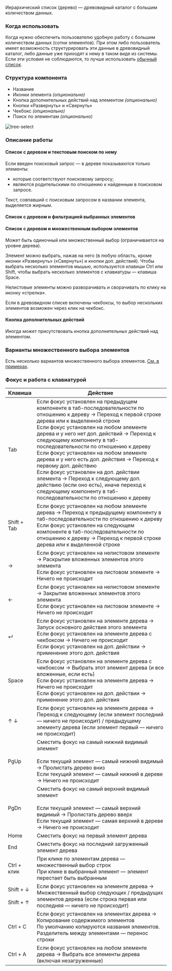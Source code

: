 Иерархический список (дерево) — древовидный каталог с большим количеством данных.

<!-- example(tree-overview) -->

### Когда использовать

Когда нужно обеспечить пользователю удобную работу с большим количеством данных (сотни элементов). При этом либо пользователь имеет возможность структурировать эти данные в древовидный каталог, либо данные уже приходят к нему в таком виде из системы. Если эти условия не соблюдаются, то лучше использовать [обычный список](/list).

### Структура компонента

* Название
* Иконки элемента _(опционально)_
* Кнопка дополнительных действий над элементом _(опционально)_
* Кнопки «Развернуть» и «Свернуть»
* Чекбокс _(опционально)_
* Поиск по элементам _(опционально)_

<div style="margin-top: 15px;"><img src="./assets/images/tree-select/tree-select__structure.png" alt="tree-select" style="max-width: 531px"/>
</div>

### Описание работы

#### Cписок с деревом и текстовым поиском по нему

Если введен поисковый запрос — в дереве показываются только элементы:
* которые соответствуют поисковому запросу;
* являются родительскими по отношению к найденным в поисковом запросе.

Текст, совпавший с поисковым запросом в названии элемента, выделяется жирным.

<!-- example(tree-filtering) -->

#### Cписок с деревом и фильтрацией выбранных элементов

<!-- example(tree-checked-filtering) -->

#### Cписок с деревом и множественным выбором элементов

Может быть одиночный или множественный выбор (ограничивается на уровне дерева).

Элемент можно выбрать, нажав на него (в любую область, кроме иконки «Развернуть» («Свернуть») и кнопки доп. действий). Чтобы выбрать несколько элементов мышью, используются клавиши Ctrl или Shift, чтобы выбрать несколько элементов с клавиатуры — клавиша Space.

Нелистовые элементы можно разворачивать и сворачивать по клику на иконку «стрелка».

<!-- example(tree-multiple-keyboard) -->

Если в древовидном списке включены чекбоксы, то выбор нескольких элементов возможен через клик на чекбокс.

<!-- example(tree-multiple-checkbox) -->

#### Кнопка дополнительных действий

Иногда может присутствовать кнопка дополнительных действий над элементом.

<!-- example(tree-action-button) -->

### Варианты множественного выбора элементов
Есть несколько вариантов множественного выбора элементов. [См. в примерах](/components/tree/examples).

### Фокус и работа с клавиатурой

| Клавиша | Действие |
|---------|-------------------------------------------------------------------------------------------------------------------------------------------------------------------------------------------|
| <span class="hot-key-button">Tab</span> | Если фокус установлен на предыдущем компоненте в таб-последовательности по отношению к дереву → Переход к первой строке дерева или к выделенной строке<br />Если фокус установлен на любом элементе дерева и у него нет доп. действий → Переход к следующему компоненту в таб-последовательности по отношению к дереву<br />Если фокус установлен на любом элементе дерева и у него есть доп. действия → Переход к первому доп. действию <br />Если фокус установлен на доп. действии элемента → Переход к следующему доп. действию (если оно есть), иначе переход к следующему компоненту в таб-последовательности по отношению к дереву |
| <span class="hot-key-button">Shift</span> + <span class="hot-key-button">Tab</span>  | Если фокус установлен на любом элементе дерева → Переход к предыдущему компоненту в таб-последовательности по отношению к дереву <br /> Если фокус установлен на следующем компоненте в таб-последовательности по отношению к дереву → Переход к первой строке дерева или к выделенной строке |
| <span class="hot-key-button">→</span> | Если фокус установлен на нелистовом элементе → Раскрытие вложенных элементов этого элемента <br /> Если фокус установлен на листовом элементе → Ничего не происходит |
| <span class="hot-key-button">←</span> | Если фокус установлен на нелистовом элементе → Закрытие вложенных элементов этого элемента <br /> Если фокус установлен на листовом элементе → Ничего не происходит |
| <span class="hot-key-button">↵</span> | Если фокус установлен на элементе дерева → Запуск основного действия этого элемента <br /> Если фокус установлен на элементе дерева с чекбоксом → Ничего не происходит <br /> Если фокус установлен на доп. действии → применение этого доп. действия |
| <span class="hot-key-button">Space</span> | Если фокус установлен на элементе дерева с чекбоксом → Выбрать этот элемент дерева (и все вложенные, если есть) <br /> Если фокус установлен на элементе дерева → Ничего не происходит <br /> Если фокус установлен на доп. действии → применение этого доп. действия |
| <span class="hot-key-button">↑</span> <span class="hot-key-button">↓</span> | Если фокус установлен на элементе дерева → Переход к следующему (если элемент последний — ничего не происходит) / предыдущему элементу дерева (если элемент первый — ничего не происходит) |
| <span class="hot-key-button">PgUp</span> | Сместить фокус на самый нижний видимый элемент <br /><br /> Если текущий элемент — самый нижний видимый → Пролистать дерево вниз <br /> Если текущий элемент — самый нижний в дереве → Ничего не происходит |
| <span class="hot-key-button">PgDn</span> | Сместить фокус на самый верхний видимый элемент <br /><br /> Если текущий элемент — самый верхний видимый → Пролистать дерево вверх <br /> Если текущий элемент — самая верхний в дереве → Ничего не происходит |
| <span class="hot-key-button">Home</span> | Сместить фокус на первый элемент дерева |
| <span class="hot-key-button">End</span> | Сместить фокус на последний загруженный элемент дерева |
| <span class="hot-key-button">Ctrl</span> + клик | При клике по элементам дерева — множественный выбор строк <br /> При клике в выбранный элемент — элемент перестает быть выбранным |
| <span class="hot-key-button">Shift</span> + <span class="hot-key-button">↓</span> <br /><br /> <span class="hot-key-button">Shift</span> + <span class="hot-key-button">↑</span> | Если фокус установлен на элементе дерева → Множественный выбор следующих / предыдущих элементов дерева (если строка первая или последняя — ничего не происходит) |
| <span class="hot-key-button">Ctrl</span> + <span class="hot-key-button">C</span> | Если фокус установлен на элементах дерева → Копирование содержимого элементов <br /> По умолчанию копируются названия элементов. Разделитель между элементами — перенос строки |
| <span class="hot-key-button">Ctrl</span> + <span class="hot-key-button">A</span> | Если фокус установлен на любом элементе дерева → Выбрать все элементы дерева (включая незагруженные) |
